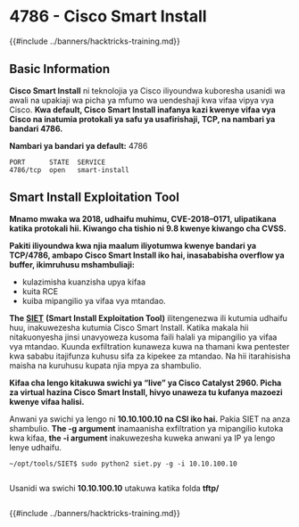 # 4786 - Cisco Smart Install

{{#include ../banners/hacktricks-training.md}}


## Basic Information

**Cisco Smart Install** ni teknolojia ya Cisco iliyoundwa kuboresha usanidi wa awali na upakiaji wa picha ya mfumo wa uendeshaji kwa vifaa vipya vya Cisco. **Kwa default, Cisco Smart Install inafanya kazi kwenye vifaa vya Cisco na inatumia protokali ya safu ya usafirishaji, TCP, na nambari ya bandari 4786.**

**Nambari ya bandari ya default:** 4786
```
PORT      STATE  SERVICE
4786/tcp  open   smart-install
```
## **Smart Install Exploitation Tool**

**Mnamo mwaka wa 2018, udhaifu muhimu, CVE-2018–0171, ulipatikana katika protokali hii. Kiwango cha tishio ni 9.8 kwenye kiwango cha CVSS.**

**Pakiti iliyoundwa kwa njia maalum iliyotumwa kwenye bandari ya TCP/4786, ambapo Cisco Smart Install iko hai, inasababisha overflow ya buffer, ikimruhusu mshambuliaji:**

- kulazimisha kuanzisha upya kifaa
- kuita RCE
- kuiba mipangilio ya vifaa vya mtandao.

**The** [**SIET**](https://github.com/frostbits-security/SIET) **(Smart Install Exploitation Tool)** ilitengenezwa ili kutumia udhaifu huu, inakuwezesha kutumia Cisco Smart Install. Katika makala hii nitakuonyesha jinsi unavyoweza kusoma faili halali ya mipangilio ya vifaa vya mtandao. Kuunda exfiltration kunaweza kuwa na thamani kwa pentester kwa sababu itajifunza kuhusu sifa za kipekee za mtandao. Na hii itarahisisha maisha na kuruhusu kupata njia mpya za shambulio.

**Kifaa cha lengo kitakuwa swichi ya “live” ya Cisco Catalyst 2960. Picha za virtual hazina Cisco Smart Install, hivyo unaweza tu kufanya mazoezi kwenye vifaa halisi.**

Anwani ya swichi ya lengo ni **10.10.100.10 na CSI iko hai.** Pakia SIET na anza shambulio. **The -g argument** inamaanisha exfiltration ya mipangilio kutoka kwa kifaa, **the -i argument** inakuwezesha kuweka anwani ya IP ya lengo lenye udhaifu.
```
~/opt/tools/SIET$ sudo python2 siet.py -g -i 10.10.100.10
```
<figure><img src="../images/image (773).png" alt=""><figcaption></figcaption></figure>

Usanidi wa swichi **10.10.100.10** utakuwa katika folda **tftp/**

<figure><img src="../images/image (1116).png" alt=""><figcaption></figcaption></figure>


{{#include ../banners/hacktricks-training.md}}

